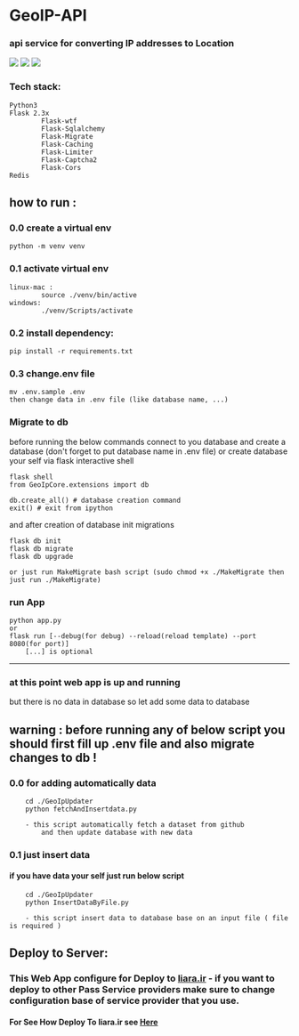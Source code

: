 # GeoIP-API
### api service for converting IP addresses to Location 


<img src="./doc/Images/index.png">
<img src="./doc/Images/public-ip.png">
<img src="./doc/Images/ip2location.png">



### Tech stack:

    Python3
    Flask 2.3x
            Flask-wtf
            Flask-Sqlalchemy
            Flask-Migrate
            Flask-Caching
            Flask-Limiter
            Flask-Captcha2
            Flask-Cors
    Redis
    




## how to run :
 
### 0.0 create a virtual env   
    python -m venv venv


### 0.1 activate virtual env
    
    linux-mac :
            source ./venv/bin/active
    windows:
            ./venv/Scripts/activate

    
### 0.2 install dependency:
        
    pip install -r requirements.txt

### 0.3 change.env file

    mv .env.sample .env
    then change data in .env file (like database name, ...)

### Migrate to db


before running the below commands connect to you database and create a database (don't forget to put database name in .env file)
or create database your self via flask interactive shell

    flask shell
    from GeoIpCore.extensions import db
    
    db.create_all() # database creation command
    exit() # exit from ipython

and after creation of database init migrations

    flask db init
    flask db migrate 
    flask db upgrade

    or just run MakeMigrate bash script (sudo chmod +x ./MakeMigrate then just run ./MakeMigrate)



### run App
    
    python app.py
    or
    flask run [--debug(for debug) --reload(reload template) --port 8080(for port)]
        [...] is optional

---

### at this point web app is up and running 
but there is no data in database so let add some data to database


## warning : before running any of below script you should first fill up .env file and also migrate changes to db !
### 0.0 for adding automatically data 
        
        cd ./GeoIpUpdater
        python fetchAndInsertdata.py 
                
        - this script automatically fetch a dataset from github
            and then update database with new data



### 0.1 just insert data
#### if you have data your self just run below script

        cd ./GeoIpUpdater
        python InsertDataByFile.py

        - this script insert data to database base on an input file ( file is required )




## Deploy to Server:

### This Web App configure for Deploy to <a href='https://liara.ir'>liara.ir</a> - if you want to deploy to other Pass Service providers make sure to change configuration base of service provider that you use.

#### For See How Deploy To liara.ir see <a href='./doc/Deploy/liara.ir'>Here</a>

